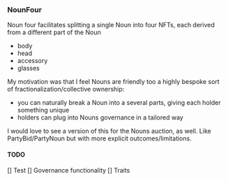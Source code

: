 ### NounFour 

Noun four facilitates splitting a single Noun into four NFTs, each derived from a different part of the Noun
- body
- head
- accessory
- glasses

My motivation was that I feel Nouns are friendly too a highly bespoke sort of fractionalization/collective ownership: 
- you can naturally break a Noun into a several parts, giving each holder something unique
- holders can plug into Nouns governance in a tailored way

I would love to see a version of this for the Nouns auction, as well. Like PartyBid/PartyNoun but with more explicit outcomes/limitations. 

#### TODO
[] Test
[] Governance functionality
[] Traits
